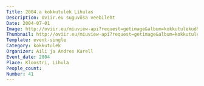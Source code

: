 ```yaml
---
Title: 2004.a kokkutulek Lihulas
Description: Oviir.eu suguvõsa veebileht
Date: 2004-07-01
Image: http://oviir.eu/miuview-api?request=getimage&album=kokkutulekud&item=2004-41.-kokkutulek-lihulas-andres-ja-aili-karelli-juures.jpg&size=1200&mode=longest
Thumbnail: http://oviir.eu/miuview-api?request=getimage&album=kokkutulekud&item=2004-41.-kokkutulek-lihulas-andres-ja-aili-karelli-juures.jpg&size=600&mode=square
Template: event-single
Category: kokkutulek
Organizer: Aili ja Andres Karell
Event_date: 2004
Place: Kloostri, Lihula
People_count:
Number: 41
---
```

